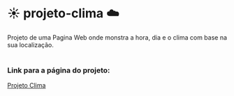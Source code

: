 # ☀️ projeto-clima ☁️
Projeto de uma Pagina Web onde monstra a hora, dia e o clima com base na sua localização.
<br/><br/>

### Link para a página do projeto:
[Projeto Clima](https://ofelipehonorato.github.io/projeto-clima/)

